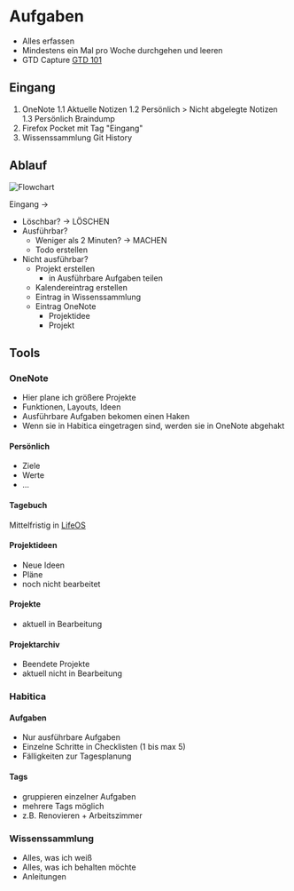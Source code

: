 # Aufgaben

- Alles erfassen
- Mindestens ein Mal pro Woche durchgehen und leeren
- GTD Capture [GTD 101](http://www.asianefficiency.com/task-management/gtd-intro/)

## Eingang

1. OneNote
1.1 Aktuelle Notizen
1.2 Persönlich > Nicht abgelegte Notizen
1.3 Persönlich Braindump
2. Firefox Pocket mit Tag "Eingang"
3. Wissenssammlung Git History

## Ablauf

![Flowchart](http://www.asianefficiency.com/wp-content/uploads/2015/03/GTD-Flowchart1-640x359.png)

Eingang ->
- Löschbar? -> LÖSCHEN
- Ausführbar?   
    + Weniger als 2 Minuten? -> MACHEN
    + Todo erstellen
- Nicht ausführbar?
    + Projekt erstellen
        * in Ausführbare Aufgaben teilen
    + Kalendereintrag erstellen
    + Eintrag in Wissenssammlung
    + Eintrag OneNote
        * Projektidee
        * Projekt

## Tools

### OneNote

- Hier plane ich größere Projekte
- Funktionen, Layouts, Ideen
- Ausführbare Aufgaben bekomen einen Haken
- Wenn sie in Habitica eingetragen sind, werden sie in OneNote abgehakt

#### Persönlich

- Ziele
- Werte
- ...

#### Tagebuch

Mittelfristig in [LifeOS](lifeos.serienguide.tv)

#### Projektideen

- Neue Ideen
- Pläne
- noch nicht bearbeitet

#### Projekte

- aktuell in Bearbeitung

#### Projektarchiv

- Beendete Projekte
- aktuell nicht in Bearbeitung

### Habitica

#### Aufgaben

- Nur ausführbare Aufgaben
- Einzelne Schritte in Checklisten (1 bis max 5)
- Fälligkeiten zur Tagesplanung

#### Tags
- gruppieren einzelner Aufgaben
- mehrere Tags möglich
- z.B. Renovieren + Arbeitszimmer

### Wissenssammlung

- Alles, was ich weiß
- Alles, was ich behalten möchte
- Anleitungen 

